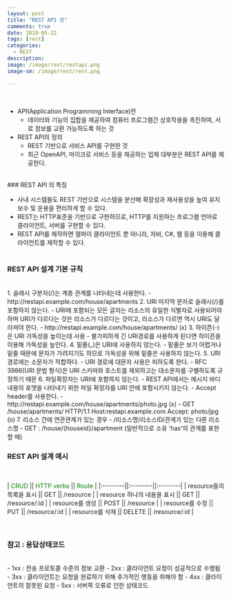 ```yaml
---
layout: post
title: "REST API 란"
comments: true
date: 2019-05-22
tags: [rest]
categories:
  - REST
description:
image: /image/rest/restapi.png
image-sm: /image/rest/rest.png

---
```

<!-- {:.post-img.small}
![producer](/image/rabbitmq/producer.png) -->



<br />

- API(Application Programming Interface)란
    - 데이터와 기능의 집합을 제공하여 컴퓨터 프로그램간 상호작용을 촉진하여, 서로 정보를 교환 가능하도록 하는 것
- REST API의 정의
    - REST 기반으로 서비스 API를 구현한 것
    - 최근 OpenAPI, 마이크로 서비스 등을 제공하는 업체 대부분은 REST API를 제공한다.

<br>
### REST API 의 특징
<br />

 - 사내 시스템들도 REST 기반으로 시스템을 분산해 확장성과 재사용성을 높여 유지보수 및 운용을 편리하게 할 수 있다.
 - REST는 HTTP표준을 기반으로 구현하므로, HTTP를 지원하는 프로그램 언어로 클라이언트, 서버를 구현할 수 있다.
 - REST API를 제작하면 델파이 클라이언트 뿐 아니라, 자바, C#, 웹 등을 이용해 클라이언트를 제작할 수 있다.
<br /><br />

### REST API 설계 기본 규칙
<br />
1. 슬래시 구분자(/)는 계층 관계를 나타내는데 사용한다.
    - http://restapi.example.com/house/apartments
2. URI 마지막 문자로 슬래시(/)를 포함하지 않는다.
    - URI에 포함되는 모든 글자는 리소스의 유일한 식별자로 사용되어야 하며 URI가 다르다는 것은 리소스가 다르다는 것이고, 리소스가 다르면 역시 URI도 달라져야 한다.
    - http://restapi.example.com/house/apartments/ (x)
3. 하이픈(-)은 URI 가독성을 높이는데 사용
    - 불가피하게 긴 URI경로를 사용하게 된다면 하이픈을 이용해 가독성을 높인다.
4. 밑줄(_)은 URI에 사용하지 않는다.
    - 밑줄은 보기 어렵거나 밑줄 때문에 문자가 가려지기도 하므로 가독성을 위해 밑줄은 사용하지 않는다.
5. URI경로에는 소문자가 적합하다.
    - URI 경로에 대문자 사용은 피하도록 한다.
    - RFC 3986(URI 문법 형식)은 URI 스키마와 호스트를 제외하고는 대소문자를 구별하도록 규정하기 때문
6. 파일확장자는 URI에 포함하지 않는다.
    - REST API에서는 메시지 바디 내용의 포맷을 나타내기 위한 파일 확장자를 URI 안에 포함시키지 않는다.
    - Accept header를 사용한다.
    - http://restapi.example.com/house/apartments/photo.jpg (x)
    - GET /house/apartments/ HTTP/1.1 Host:restapi.example.com Accept: photo/jpg (o)
7. 리소스 간에 연관관계가 있는 경우
    - /리소스명/리소스ID/관계가 있는 다른 리소스명
    - GET : /house/{houseid}/apartment (일반적으로 소유 'has'의 관계를 표한 할 때)

<br />

### REST API 설계 예시
<br>

| <span style="color:green">CRUD</span> || <span style="color:green">HTTP verbs</span> || <span style="color:green">Route</span> |
|:--------||:--------||:--------|
| resource들의 목록을 표시 || GET || /resource |
| resource 하나의 내용을 표시 || GET || /resource/:id |
| resource를 생성 || POST || /resource |
| resource를 수정 || PUT || /resource/:id |
| resource를 삭제 || DELETE || /resource/:id |


 <br />

### 참고 : 응답상태코드

<br />
 - 1xx : 전송 프로토콜 수준의 정보 교환
 - 2xx : 클라이언트 요청이 성공적으로 수행됨
 - 3xx : 클라이언트는 요청을 완료하기 위해 추가적인 행동을 취해야 함
 - 4xx : 클라이언트의 잘못된 요청
 - 5xx : 서버쪽 오류로 인한 상태코드
<br />
<br />

